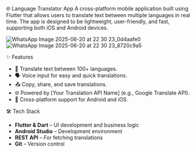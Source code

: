 🌐 Language Translator App
A cross-platform mobile application built using Flutter that allows users to translate text between multiple languages in real time. The app is designed to be lightweight, user-friendly, and fast, supporting both iOS and Android devices.

![WhatsApp Image 2025-06-20 at 22 30 23_0d4aafe0](https://github.com/user-attachments/assets/206ca3ac-ef8a-4ba4-8428-bc758c1db109)
![WhatsApp Image 2025-06-20 at 22 30 23_8720c9a5](https://github.com/user-attachments/assets/37a6054b-1e30-4538-9a20-7497b277f453)



✨ Features

- 🔁 Translate text between 100+ languages.
- 🗣️ Voice input for easy and quick translations.
- 📤 Copy, share, and save translations.
- 🌐 Powered by [Your Translation API Name] (e.g., Google Translate API).
- 📱 Cross-platform support for Android and iOS.

🛠️ Tech Stack

- **Flutter & Dart** – UI development and business logic
- **Android Studio** – Development environment
- **REST API** – For fetching translations
- **Git** – Version control
